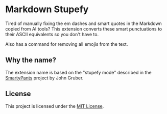 # Markdown Stupefy

<!-- TBA: badges -->

Tired of manually fixing the em dashes and smart quotes in the Markdown
copied from AI tools? This extension converts these smart punctuations
to their ASCII equivalents so you don't have to.

Also has a command for removing all emojis from the text.

## Why the name?

The extension name is based on the "stupefy mode" described in the
[SmartyPants](https://daringfireball.net/projects/smartypants/)
project by John Gruber.

## License

This project is licensed under the [MIT License](LICENSE).

